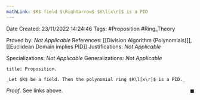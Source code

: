 ```yaml
---
mathLink: $K$ field $\Rightarrow$ $K\l[x\r]$ is a PID
---
```


<div class="topSpace"></div>

Date Created: 23/11/2022 14:24:46
Tags: #Proposition #Ring_Theory

Proved by: _Not Applicable_
References: [[Division Algorithm (Polynomials)]], [[Euclidean Domain implies PID]]
Justifications: _Not Applicable_

Specializations: _Not Applicable_
Generalizations: _Not Applicable_

``` ad-Proposition
title: Proposition.

_Let $K$ be a field. Then the polynomial ring $K\l[x\r]$ is a PID._

```

_Proof_. See links above.<span style="float:right;">$\blacksquare$</span>
